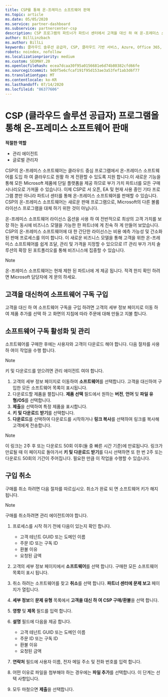 ```yaml
---
title: CSP를 통해 온-프레미스 소프트웨어 판매
ms.topic: article
ms.date: 05/05/2020
ms.service: partner-dashboard
ms.subservice: partnercenter-csp
description: CSP 프로그램의 파트너가 파트너 센터에서 고객을 대신 하 여 온-프레미스 소프트웨어 구독을 구매, 관리, 판매 및 취소할 수 있는 방법에 대해 알아봅니다.
author: BillLinzbach
ms.author: BillLi
keywords: 클라우드 솔루션 공급자, CSP, 클라우드 기반 서비스, Azure, Office 365, Dynamics, CSP 파트너, CSP에서 판매, 직접 파트너, 직접 CSP 파트너, 간접 CSP 재판매인, 직접 CSP, 간접 CSP, 직접 모델, 간접 모델, 간접 재판매인, 간접 공급자, 공급자, 배포자, 클라우드 솔루션 공급자 프로그램
robots: noindex, nofollow
ms.localizationpriority: medium
ms.custom: SEOMAY.20
ms.openlocfilehash: ecea7dcaa30f95a0156681e6d74b80382cfd66fe
ms.sourcegitcommit: 9d0f5e6cfcaf191f95d153ae3a53fef1ab3d6f77
ms.translationtype: MT
ms.contentlocale: ko-KR
ms.lasthandoff: 07/14/2020
ms.locfileid: "86377606"
---
```

# <a name="sell-on-premise-software-through-the-cloud-solution-provider-csp-program"></a>CSP (클라우드 솔루션 공급자) 프로그램을 통해 온-프레미스 소프트웨어 판매

**적절한 역할**

- 관리 에이전트
- 글로벌 관리자

CSP의 온-프레미스 소프트웨어는 클라우드 중심 프로그램에서 온-프레미스 소프트웨어를 도입 하 여 클라우드로 원활 하 게 전환할 수 있도록 지원 합니다.이 새로운 기능을 통해 모든 Microsoft 제품에 단일 플랫폼을 제공 하므로 부가 가치 파트너를 모든 구매 시나리오로 가져올 수 있습니다. 이제 CSP로 서 오픈, EA 및 현재 사용 중인 기타 프로그램 뿐만 아니라 파트너 센터를 통해 온-프레미스 소프트웨어를 판매할 수 있습니다. CSP의 온-프레미스 소프트웨어는 새로운 판매 프로그램으로, Microsoft의 다른 볼륨 라이선스 프로그램을 대체 하기 위한 것이 아닙니다. 
 
온-프레미스 소프트웨어 라이선스 옵션을 사용 하 여 전반적으로 최상의 고객 가치를 보장 하는 동시에 비즈니스 모델을 가능한 한 파트너에 게 친숙 하 게 만들어 보았습니다. CSP의 온-프레미스 소프트웨어에 대 한 간단한 라이선스는 비용 예측 가능성 및 간소화 된 판매 프로세스를 의미 합니다. 이 새로운 비즈니스 모델을 통해 고객을 위한 온-프레미스 소프트웨어를 쉽게 조달, 관리 및 가격을 지정할 수 있으므로 IT 관리 부가 가치 솔루션의 확장 된 포트폴리오를 통해 비즈니스에 집중할 수 있습니다. 

>[!NOTE]
>온-프레미스 소프트웨어는 현재 제한 된 파트너에 게 제공 됩니다. 적격 한지 확인 하려면 Microsoft 담당자에 게 문의 하세요. 


## <a name="buy-software-subscriptions-on-behalf-of-customers"></a>고객을 대신하여 소프트웨어 구독 구입

고객을 대신 하 여 소프트웨어 구독을 구입 하려면 고객의 세부 정보 페이지로 이동 하 여 제품 추가를 선택 하 고 화면의 지침에 따라 주문에 대해 만들고 지불 합니다.

## <a name="activate-and-manage-software-subscriptions"></a>소프트웨어 구독 활성화 및 관리

소프트웨어를 구매한 후에는 사용자와 고객이 다운로드 해야 합니다. 다음 절차를 사용 하 여이 작업을 수행 합니다. 

>[!NOTE]
>키 및 다운로드를 얻으려면 관리 에이전트 여야 합니다. 

1. 고객의 세부 정보 페이지로 이동하여 **소프트웨어**를 선택합니다. 고객을 대신하여 구입한 모든 소프트웨어 목록이 표시됩니다. 
2.  다운로드할 제품을 펼칩니다. **제품 선택** 필드에서 원하는 **버전**, **언어** 및 **파일 유형/OS**를 선택합니다. 
3.  **제출**을 선택하여 특정 제품을 표시합니다. 
4.  **키 및 다운로드 받기**를 선택합니다. 
5.  **다운로드**를 선택하여 다운로드를 시작하거나 **링크 복사**를 선택하여 링크를 복사해 고객에게 전송합니다. 

>[!NOTE]
>이 링크는 2주 후 또는 다운로드 50회 이후(둘 중 빠른 시간 기준)에 만료됩니다. 링크가 만료될 때 이 페이지로 돌아가서 **키 및 다운로드 받기**를 다시 선택하면 또 한 번 2주 또는 다운로드 50회의 기간이 주어집니다. 필요한 만큼 이 작업을 수행할 수 있습니다. 


## <a name="cancel-a-purchase"></a>구입 취소
구매를 취소 하려면 다음 절차를 따르십시오. 취소가 완료 되 면 소프트웨어 키가 해지 됩니다. 

>[!NOTE]
>구매를 취소하려면 관리 에이전트여야 합니다. 

1.  프로세스를 시작 하기 전에 다음이 있는지 확인 합니다. 
    -   고객 테넌트 GUID 또는 도메인 이름
    -   주문 ID 또는 구독 ID
    -   환불 이유
    -   요청된 금액

2.  고객의 세부 정보 페이지에서 **소프트웨어**를 선택 합니다. 구매한 모든 소프트웨어 목록이 표시 됩니다. 

3.  취소 하려는 소프트웨어를 찾고 **취소**를 선택 합니다. **파트너 센터에 문제 보고** 페이지가 열립니다. 

4.  **세부 정보**의 **문제 유형** 목록에서 **고객을 대신 하 여 CSP 구매/환불**을 선택 합니다.

5.  **영향** 및 **제목** 필드를 입력 합니다. 

6.  **설명** 필드에 다음을 제공 합니다. 
    -   고객 테넌트 GUID 또는 도메인 이름
    -   주문 ID 또는 구독 ID
    -   환불 이유
    -   요청된 금액

7.  **연락처** 필드에 사용자 이름, 전자 메일 주소 및 전화 번호를 입력 합니다. 

8.  어떤 이유로 파일을 첨부해야 하는 경우에는 **파일 추가**를 선택합니다. 이 단계는 선택 사항입니다. 

9.  모두 마쳤으면 **제출**을 선택합니다.
